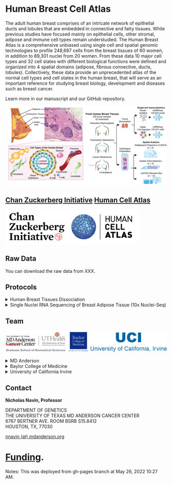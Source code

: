 # Human Breast Cell Atlas

The adult human breast comprises of an intricate network of epithelial ducts and lobules that are embedded in connective and fatty tissues.  While previous studies have focused mainly on epithelial cells, other stromal, adipose and immune cell types remain understudied.  The Human Breast Atlas is a comprehensive unbiased using single cell and spatial genomic technologies to profile 248,687 cells from the breast tissues of 60 women, in addition to 89,301 nuclei from 20 women.  From these data 10 major cell types and 32 cell states with different biological functions were defined and organized into 4 spatial domains (adipose, fibrous connective, ducts, lobules).  Collectively, these data provide an unprecedented atlas of the normal cell types and cell states in the human breast, that will serve as an important reference for studying breast biology, development and diseases such as breast cancer.

Learn more in our manuscript and our GitHub repository.

![Visual Breast Composition](/docs/assets/images/paper_figures/Top_panel_abstract.png)


## [Chan Zuckerberg Initiative](https://chanzuckerberg.com/human-cell-atlas/the-human-breast-cell-atlas/) [Human Cell Atlas](https://www.humancellatlas.org/)

![CZI Human Atlas logo](/docs/assets/images/funding/CZI_human_atlas.png)

## Raw Data

You can download the raw data from XXX. 


## Protocols

<details><summary>Human Breast Tissues Dissociation </summary>
<p></p><p>
<a href="https://www.protocols.io/view/dissociation-of-single-cell-suspensions-from-human-bp2l641bkvqe/v1">Protocol Link</a>
</p><p>
Protocol Authors: Shanshan Bai, Emi Sei, Nicholas E. Navin
</p><p>
The link above is for the protocol to issolate single cell susspension for used by HBCA project to obtain high-viability cell suspensions from freshly dissociated breast tissues from human patients. This protocol covers two two options for performing this protocol: rapid-dissociation (15-30 min) or exhaustive dissociation (overnight). 
</p>
</details>

<details><summary>Single Nuclei RNA Sequencing of Breast Adipose Tissue (10x Nuclei-Seq)</summary>
<p></p><p>
<a href="https://www.protocols.io/view/single-nuclei-rna-sequencing-of-breast-adipose-tis-6qpvreob3lmk/v1">Protocol Link</a>
</p><p>
Protocol Authors: Kevin Nee, Quy Nguyen, Kai Kessenbrock
</p><p>
The link above is for the protocol for 10x Nuclei-Seq adjusted for breast tissues to handle adipose tissue, due to its delicate and lipid filled nature is not amenable to these methods of interrogation. This protocol was used to investigate the heterogeneity of stroma and adipocytes in normal breast tissues, and determine the interactions of the breast microenvironment at single-cell resolution. 
</p>
</details>
<p></p>


## Team

![MD Anderson, UT Health Graduate school of biomedical sciences, Baylor College of Medicine and the University of California Irvine logos](/docs/assets/images/institutions/Logo_string.png)

<details><summary>MD Anderson</summary>
<p></p><p>
<a href="https://navinlabcode.github.io/">Navin Lab</a>
</p><p>
<a href="https://www.mdanderson.org/research/departments-labs-institutes/labs/ken-chen-laboratory.html">Chen Lab</a>
</p>
</details>

<details><summary>Baylor College of Medicine</summary>
<p></p><p>
<a href="https://clinicianresources.bcm.edu/people/profile/1352/">Alastair Thompson</a>
</p><p>
<a href="https://www.bcm.edu/people-search/bora-lim-68626">Bora Lim</a>
</p>
</details>

<details><summary>University of California Irvine</summary>
<p></p><p> 
<a href="https://kessenbrocklab.com/people/">Kessenbrock Lab</a>
</p><p>
<a href="https://lawsonlab.org/people/">Lawson Lab</a>
</p>
</details>
<p></p>


## Contact 

__Nicholas Navin, Professor__

DEPARTMENT OF GENETICS  
THE UNIVERSITY OF TEXAS MD ANDERSON CANCER CENTER  
6767 BERTNER AVE. ROOM BSRB S15.8412  
HOUSTON, TX, 77030  

[nnavin (at) mdanderson.org](mailto:nnavin@mdanderson.org)

# [Funding](./funding.md).

Notes: This was deployed from gh-pages branch at May 26, 2022 10:27 AM.
